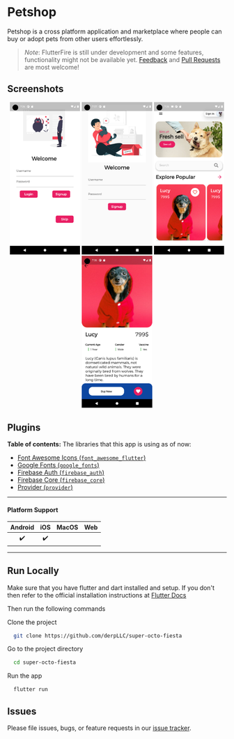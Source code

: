 # Petshop

Petshop is a cross platform application and marketplace where people can buy or adopt pets from other users effortlessly.

> *Note*: FlutterFire is still under development and some features, functionality might not be available yet.
[Feedback](https://github.com/FirebaseExtended/flutterfire/issues) and [Pull Requests](https://github.com/FirebaseExtended/flutterfire/pulls) are most welcome!

## Screenshots

<p align="center">
  <img width="32%" src="assets/screenshots/login.png?raw=true">
  <img width="32%" src="assets/screenshots/signup.png?raw=true">
  <img width="32%" src="assets/screenshots/homescreen.png?raw=true">
  <img width="32%" src="assets/screenshots/details.png?raw=true">

</p>

## Plugins

**Table of contents:**
The libraries that this app is using as of now:

- [Font Awesome Icons (`font_awesome_flutter`)](https://pub.dev/packages/font_awesome_flutter)
- [Google Fonts (`google_fonts`)](https://pub.dev/packages/google_fonts)
- [Firebase Auth (`firebase_auth`)](https://pub.dev/packages/firebase_auth)
- [Firebase Core (`firebase_core`)](https://pub.dev/packages/firebase_core)
- [Provider (`provider`)](https://pub.dev/packages/provider)
---

#### Platform Support

| Android | iOS | MacOS | Web |
|:-------:|:---:|:-----:|:---:|
|    ✔️    |  ✔️  |       |     |

----

## Run Locally

Make sure that you have flutter and dart installed and setup. If you don't then refer to the official installation instructions at [Flutter Docs](https://flutter.dev/docs/get-started/install)

Then run the following commands

Clone the project

```bash
  git clone https://github.com/derpLLC/super-octo-fiesta
```

Go to the project directory

```bash
  cd super-octo-fiesta
```

Run the app

```bash
  flutter run
```

## Issues

Please file issues, bugs, or feature requests in our [issue tracker](https://github.com/derpLLC/super-octo-fiesta/issues/new/choose).

